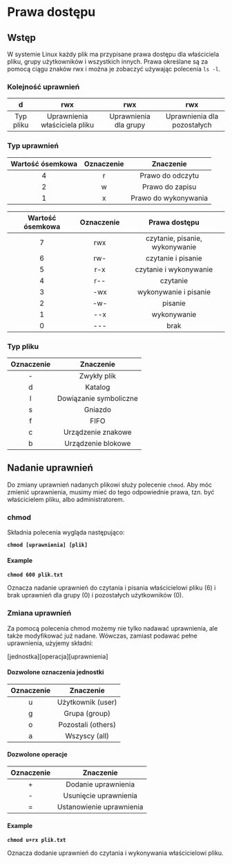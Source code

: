 # Prawa dostępu

## Wstęp

W systemie Linux każdy plik ma przypisane prawa dostępu dla właściciela pliku, grupy użytkowników i wszystkich innych. Prawa określane są za pomocą ciągu znaków rwx i można je zobaczyć używając polecenia `ls -l`.

### Kolejność uprawnień

|     d     |              rwx              |          rwx          |             rwx             |
| :-------: | :---------------------------: | :-------------------: | :-------------------------: |
| Typ pliku | Uprawnienia właściciela pliku | Uprawnienia dla grupy | Uprawnienia dla pozostałych |

### Typ uprawnień

| Wartość ósemkowa | Oznaczenie |       Znaczenie      |
| :--------------: | :--------: | :------------------: |
|         4        |      r     |   Prawo do odczytu   |
|         2        |      w     |    Prawo do zapisu   |
|         1        |      x     | Prawo do wykonywania |

| Wartość ósemkowa | Oznaczenie |          Prawa dostępu         |
| :--------------: | :--------: | :----------------------------: |
|         7        |     rwx    | czytanie, pisanie, wykonywanie |
|         6        |     rw-    |       czytanie i pisanie       |
|         5        |     r-x    |     czytanie i wykonywanie     |
|         4        |     r--    |            czytanie            |
|         3        |     -wx    |      wykonywanie i pisanie     |
|         2        |     -w-    |             pisanie            |
|         1        |     --x    |           wykonywanie          |
|         0        |     ---    |              brak              |

### Typ pliku

| Oznaczenie |        Znaczenie       |
| :--------: | :--------------------: |
|      -     |       Zwykły plik      |
|      d     |         Katalog        |
|      l     | Dowiązanie symboliczne |
|      s     |         Gniazdo        |
|      f     |          FIFO          |
|      c     |   Urządzenie znakowe   |
|      b     |   Urządzenie blokowe   |

## Nadanie uprawnień

Do zmiany uprawnień nadanych plikowi służy polecenie `chmod`. Aby móc zmienić uprawnienia, musimy mieć do tego odpowiednie prawa, tzn. być właścicielem pliku, albo administratorem.

### chmod

Składnia polecenia wygląda następująco:

**`chmod [uprawnienia] [plik]`**

#### Example

**`chmod 600 plik.txt`**

Oznacza nadanie uprawnień do czytania i pisania właścicielowi pliku (6) i brak uprawnień dla grupy (0) i pozostałych użytkowników (0).

### Zmiana uprawnień

Za pomocą polecenia chmod możemy nie tylko nadawać uprawnienia, ale także modyfikować już nadane. Wówczas, zamiast podawać pełne uprawnienia, użyjemy składni:

\[jednostka]\[operacja]\[uprawnienia]

#### Dozwolone oznaczenia jednostki

| Oznaczenie |      Znaczenie     |
| :--------: | :----------------: |
|      u     |  Użytkownik (user) |
|      g     |    Grupa (group)   |
|      o     | Pozostali (others) |
|      a     |    Wszyscy (all)   |

#### Dozwolone operacje

| Oznaczenie |         Znaczenie        |
| :--------: | :----------------------: |
|      +     |    Dodanie uprawnienia   |
|      -     |   Usunięcie uprawnienia  |
|      =     | Ustanowienie uprawnienia |

#### Example

**`chmod u+rx plik.txt`**

Oznacza dodanie uprawnień do czytania i wykonywania właścicielowi pliku.

